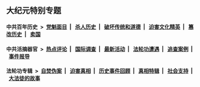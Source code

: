 ## 大纪元特别专题

#### 中共百年历史 &nbsp;>&nbsp; [党魁面目](indexes/nf1176107/README.md?10040430) &nbsp;| &nbsp; [杀人历史](indexes/nf1176106/README.md?10040430) &nbsp;| &nbsp; [破坏传统和道德](indexes/nf1176106/README.md?10040430) &nbsp;| &nbsp; [迫害文化精英](indexes/nf1176111/README.md?10040430) &nbsp;| &nbsp; [篡改历史](indexes/nf1176115/README.md?10040430) &nbsp;| &nbsp; [卖国](indexes/nf1176117/README.md?10040430) 

#### 中共活摘器官 &nbsp;>&nbsp; [热点评论](indexes/nf5879/README.md?10040430) &nbsp;| &nbsp; [国际调查](indexes/nf5947/README.md?10040430) &nbsp;| &nbsp; [最新活动](indexes/nf5883/README.md?10040430) &nbsp;| &nbsp; [法轮功遭遇](indexes/nf5881/README.md?10040430) &nbsp;| &nbsp; [追查案例](indexes/nf5880/README.md?10040430) &nbsp;| &nbsp; [事件报导](indexes/nf5877/README.md?10040430) 

#### 法轮功专辑 &nbsp;>&nbsp; [自焚伪案](indexes/nf5562/README.md?10040430) &nbsp;| &nbsp; [迫害真相](indexes/nf4379/README.md?10040430) &nbsp;| &nbsp; [历史事件回顾](indexes/nf5793/README.md?10040430) &nbsp;| &nbsp; [真相特辑](indexes/nf4389/README.md?10040430) &nbsp;| &nbsp; [社会支持](indexes/nf4386/README.md?10040430) &nbsp;| &nbsp; [大法徒的故事](indexes/nf1147481/README.md?10040430) 
